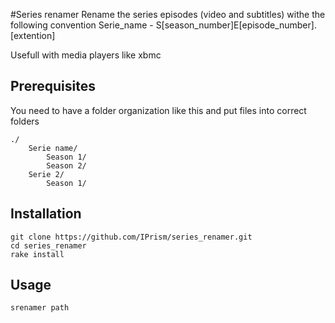#Series renamer
Rename the series episodes (video and subtitles) withe the following convention Serie_name - S[season_number]E[episode_number].[extention]

Usefull with media players like xbmc
## Prerequisites
You need to have a folder organization like this and put files into correct folders
	
	./
		Serie name/
			Season 1/
			Season 2/
		Serie 2/
			Season 1/
		
## Installation
	git clone https://github.com/IPrism/series_renamer.git
	cd series_renamer
	rake install

## Usage
	srenamer path